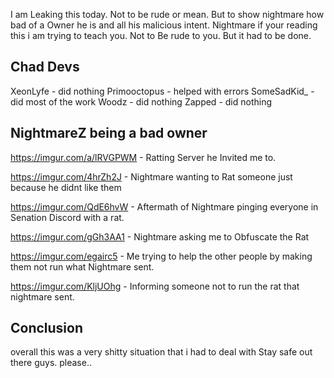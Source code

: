 I am Leaking this today. Not to be rude or mean. But to show nightmare how bad of a Owner he is
and all his malicious intent. Nightmare if your reading this i am trying to teach you. Not to Be rude to you. But it had to be done.

Chad Devs
---------
XeonLyfe - did nothing
Primooctopus - helped with errors
SomeSadKid_ - did most of the work
Woodz - did nothing
Zapped - did nothing



NightmareZ being a bad owner
---------------------------
https://imgur.com/a/lRVGPWM - Ratting Server he Invited me to.

https://imgur.com/4hrZh2J - Nightmare wanting to Rat someone just because he didnt like them

https://imgur.com/QdE6hvW - Aftermath of Nightmare pinging everyone in Senation Discord with a rat.

https://imgur.com/gGh3AA1 - Nightmare asking me to Obfuscate the Rat

https://imgur.com/egairc5 - Me trying to help the other people by making them not run what Nightmare sent.

https://imgur.com/KljUOhg - Informing someone not to run the rat that nightmare sent.


Conclusion
------------
overall this was a very shitty situation that i had to deal with
Stay safe out there guys.
please..








